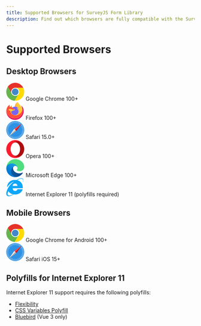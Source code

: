 ```yaml
---
title: Supported Browsers for SurveyJS Form Library
description: Find out which browsers are fully compatible with the SurveyJS Form Library. Ensure optimal performance and user experience with this list of supported browsers for seamless rendering of your surveys and forms.
---
```


# Supported Browsers

## Desktop Browsers

<div class="v2-class---documentation-page__supported-browsers"> <img src="images/browser-icons-chrome.svg" alt="Google Chrome icon"> <span>Google Chrome 100+</span> </div>
<div class="v2-class---documentation-page__supported-browsers"> <img src="images/browser-icons-firefox.svg" alt="Mozilla Firefox icon"> <span>Firefox 100+</span> </div>     
<div class="v2-class---documentation-page__supported-browsers"> <img src="images/browser-icons-safari.svg" alt="Safari icon"> <span>Safari 15.0+</span> </div>
<div class="v2-class---documentation-page__supported-browsers"> <img src="images/browser-icons-opera.svg" alt="Opera icon"> <span>Opera 100+</span> </div>
<div class="v2-class---documentation-page__supported-browsers"> <img src="images/browser-icons-edge.svg" alt="Microsoft Edge icon"> <span>Microsoft Edge 100+</span> </div>
<div class="v2-class---documentation-page__supported-browsers"> <img src="images/browser-icons-ie.svg" alt="Internet Explorer icon"> <span>Internet Explorer 11 (polyfills required)</span> </div>

## Mobile Browsers

<div class="v2-class---documentation-page__supported-browsers"> <img src="images/browser-icons-chrome.svg" alt="Google Chrome icon"> <span>Google Chrome for Android 100+</span> </div>       
<div class="v2-class---documentation-page__supported-browsers"> <img src="images/browser-icons-safari.svg" alt="Safari icon"> <span>Safari iOS 15+</span> </div>

## Polyfills for Internet Explorer 11

Internet Explorer 11 support requires the following polyfills:

- <a href="https://github.com/jonathantneal/flexibility" target="_blank">Flexibility</a>
- <a href="https://github.com/nuxodin/ie11CustomProperties" target="_blank">CSS Variables Polyfill</a>
- <a href="http://bluebirdjs.com/docs/getting-started.html" target="_blank">Bluebird</a> (Vue 3 only)